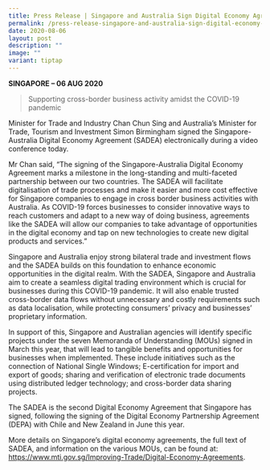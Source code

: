 ```yaml
---
title: Press Release | Singapore and Australia Sign Digital Economy Agreement
permalink: /press-release-singapore-and-australia-sign-digital-economy-agreement/
date: 2020-08-06
layout: post
description: ""
image: ""
variant: tiptap
---
```

<p><strong>SINGAPORE – 06 AUG 2020</strong>
</p>
<blockquote>
<p>Supporting cross-border business activity amidst the COVID-19 pandemic</p>
</blockquote>
<p></p>
<p>Minister for Trade and Industry Chan Chun Sing and Australia’s Minister
for Trade, Tourism and Investment Simon Birmingham signed the Singapore-Australia
Digital Economy Agreement (SADEA) electronically during a video conference
today.</p>
<p>Mr Chan said, “The signing of the Singapore-Australia Digital Economy
Agreement marks a milestone in the long-standing and multi-faceted partnership
between our two countries. The SADEA will facilitate digitalisation of
trade processes and make it easier and more cost effective for Singapore
companies to engage in cross border business activities with Australia.
As COVID-19 forces businesses to consider innovative ways to reach customers
and adapt to a new way of doing business, agreements like the SADEA will
allow our companies to take advantage of opportunities in the digital economy
and tap on new technologies to create new digital products and services.”</p>
<p>Singapore and Australia enjoy strong bilateral trade and investment flows
and the SADEA builds on this foundation to enhance economic opportunities
in the digital realm. With the SADEA, Singapore and Australia aim to create
a seamless digital trading environment which is crucial for businesses
during this COVID-19 pandemic. It will also enable trusted cross-border
data flows without unnecessary and costly requirements such as data localisation,
while protecting consumers’ privacy and businesses’ proprietary information.</p>
<p>In support of this, Singapore and Australian agencies will identify specific
projects under the seven Memoranda of Understanding (MOUs) signed in March
this year, that will lead to tangible benefits and opportunities for businesses
when implemented. These include initiatives such as the connection of National
Single Windows; E-certification for import and export of goods; sharing
and verification of electronic trade documents using distributed ledger
technology; and cross-border data sharing projects.</p>
<p>The SADEA is the second Digital Economy Agreement that Singapore has signed,
following the signing of the Digital Economy Partnership Agreement (DEPA)
with Chile and New Zealand in June this year.</p>
<p>More details on Singapore’s digital economy agreements, the full text
of SADEA, and information on the various MOUs, can be found at: <a href="https://www.mti.gov.sg/Improving-Trade/Digital-Economy-Agreements" rel="noopener noreferrer nofollow" target="_blank"><u>https://www.mti.gov.sg/Improving-Trade/Digital-Economy-Agreements</u></a>.</p>
<p></p>